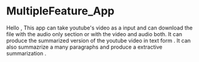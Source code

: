 # MultipleFeature_App
Hello ,
This app can take youtube's video as a input and can download the file with the audio only section or with the video and audio both. 
It can produce the summarized version of the youtube video in text form .
It can also summazrize a many paragraphs and produce a extractive summarization .
